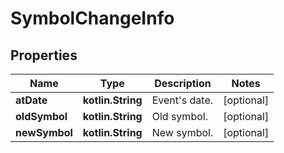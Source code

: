 
# SymbolChangeInfo

## Properties
Name | Type | Description | Notes
------------ | ------------- | ------------- | -------------
**atDate** | **kotlin.String** | Event&#39;s date. |  [optional]
**oldSymbol** | **kotlin.String** | Old symbol. |  [optional]
**newSymbol** | **kotlin.String** | New symbol. |  [optional]



